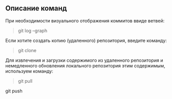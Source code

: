 ## Описание команд

При необходимости визуального отображения коммитов ввиде ветвей:

> git log –graph

Если хотите создать копию (удаленного) репозитория, введите команду:

> git clone

Для извлечения и загрузки содержимого из удаленного репозитория и немедленного обновления локального репозитория этим содержимым, используем команду:

> git pull

git push
